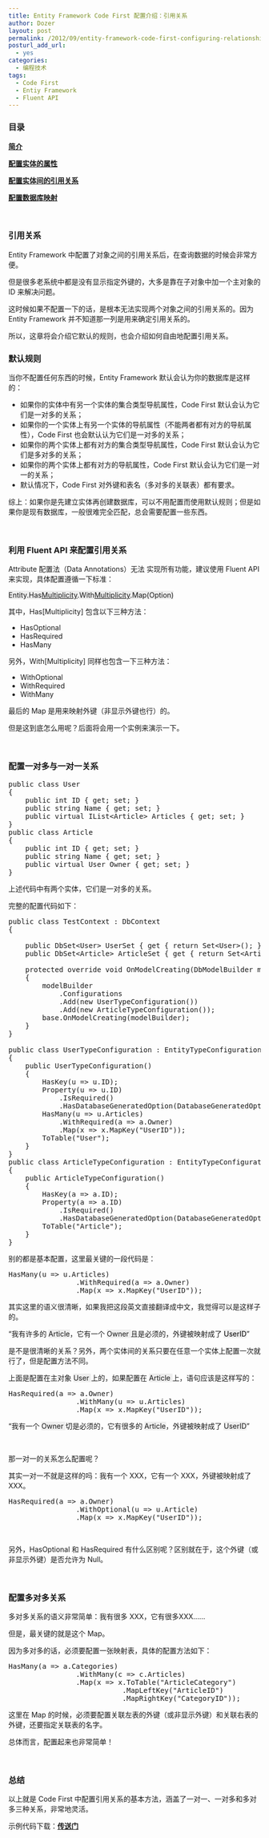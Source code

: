 ```yaml
---
title: Entity Framework Code First 配置介绍：引用关系
author: Dozer
layout: post
permalink: /2012/09/entity-framework-code-first-configuring-relationships/
posturl_add_url:
  - yes
categories:
  - 编程技术
tags:
  - Code First
  - Entiy Framework
  - Fluent API
---
```


### <span id="i">目录</span>

[**简介**][1]

[**配置实体的属性**][2]

**[配置实体间的引用关系][3]**

[**配置数据库映射**][4]

&nbsp;

### <span id="i-2">引用关系</span>

Entity Framework 中配置了对象之间的引用关系后，在查询数据的时候会非常方便。

但是很多老系统中都是没有显示指定外键的，大多是靠在子对象中加一个主对象的 ID 来解决问题。

这时候如果不配置一下的话，是根本无法实现两个对象之间的引用关系的。因为 Entity Framework 并不知道那一列是用来确定引用关系的。

所以，这章将会介绍它默认的规则，也会介绍如何自由地配置引用关系。

<!--more-->

### <span id="i-3">默认规则</span>

当你不配置任何东西的时候，Entity Framework 默认会认为你的数据库是这样的：

*   如果你的实体中有另一个实体的集合类型导航属性，Code First 默认会认为它们是一对多的关系；
*   如果你的一个实体上有另一个实体的导航属性（不能两者都有对方的导航属性），Code First 也会默认认为它们是一对多的关系；
*   如果你的两个实体上都有对方的集合类型导航属性，Code First 默认会认为它们是多对多的关系；
*   如果你的两个实体上都有对方的导航属性，Code First 默认会认为它们是一对一的关系；
*   默认情况下，Code First 对外键和表名（多对多的关联表）都有要求。

综上：如果你是先建立实体再创建数据库，可以不用配置而使用默认规则；但是如果你是现有数据库，一般很难完全匹配，总会需要配置一些东西。

&nbsp;

### <span id="_Fluent_API">利用 Fluent API 来配置引用关系</span>

Attribute 配置法（Data Annotations）无法 实现所有功能，建议使用 Fluent API 来实现，具体配置遵循一下标准：

<span style="background-color: #eeeeee;">Entity.Has[Multiplicity](Property).With[Multiplicity](Property).Map(Option)</span>

其中，Has[Multiplicity] 包含以下三种方法：

*   HasOptional
*   HasRequired
*   HasMany

另外，With[Multiplicity] 同样也包含一下三种方法：

*   WithOptional
*   WithRequired
*   WithMany

<div>
  最后的 Map 是用来映射外键（非显示外键也行）的。
</div>

<div>
</div>

但是这到底怎么用呢？后面将会用一个实例来演示一下。

&nbsp;

### <span id="i-4">配置一对多与一对一关系</span>

<pre class="brush: csharp; gutter: true">public class User
{
    public int ID { get; set; }
    public string Name { get; set; }
    public virtual IList&lt;Article&gt; Articles { get; set; }
}
public class Article
{
    public int ID { get; set; }
    public string Name { get; set; }
    public virtual User Owner { get; set; }
}</pre>

上述代码中有两个实体，它们是一对多的关系。

完整的配置代码如下：

<pre class="brush: csharp; gutter: true">public class TestContext : DbContext
{

    public DbSet&lt;User&gt; UserSet { get { return Set&lt;User&gt;(); } }
    public DbSet&lt;Article&gt; ArticleSet { get { return Set&lt;Article&gt;(); } }

    protected override void OnModelCreating(DbModelBuilder modelBuilder)
    {
        modelBuilder
            .Configurations
            .Add(new UserTypeConfiguration())
            .Add(new ArticleTypeConfiguration());
        base.OnModelCreating(modelBuilder);
    }
}

public class UserTypeConfiguration : EntityTypeConfiguration&lt;User&gt;
{
    public UserTypeConfiguration()
    {
        HasKey(u =&gt; u.ID);
        Property(u =&gt; u.ID)
            .IsRequired()
            .HasDatabaseGeneratedOption(DatabaseGeneratedOption.Identity);
        HasMany(u =&gt; u.Articles)
            .WithRequired(a =&gt; a.Owner)
            .Map(x =&gt; x.MapKey("UserID"));
        ToTable("User");
    }
}
public class ArticleTypeConfiguration : EntityTypeConfiguration&lt;Article&gt;
{
    public ArticleTypeConfiguration()
    {
        HasKey(a =&gt; a.ID);
        Property(a =&gt; a.ID)
            .IsRequired()
            .HasDatabaseGeneratedOption(DatabaseGeneratedOption.Identity);
        ToTable("Article");
    }
}</pre>

别的都是基本配置，这里最关键的一段代码是：

<pre class="brush: csharp; gutter: true">HasMany(u =&gt; u.Articles)
                .WithRequired(a =&gt; a.Owner)
                .Map(x =&gt; x.MapKey("UserID"));</pre>

其实这里的语义很清晰，如果我把这段英文直接翻译成中文，我觉得可以是这样子的。

“我有许多的 <span style="background-color: #eeeeee;">Article</span>，它有一个 <span style="background-color: #eeeeee;">Owner </span>且是必须的，外键被映射成了 <span style="color: #000000; background-color: #eeeeee;">UserID</span>”

是不是很清晰的关系？另外，两个实体间的关系只要在任意一个实体上配置一次就行了，但是配置方法不同。

上面是配置在主对象 <span style="background-color: #eeeeee;">User </span>上的，如果配置在 <span style="background-color: #eeeeee;">Article </span>上，语句应该是这样写的：

<pre class="brush: csharp; gutter: true">HasRequired(a =&gt; a.Owner)
                .WithMany(u =&gt; u.Articles)
                .Map(x =&gt; x.MapKey("UserID"));</pre>

“我有一个 <span style="background-color: #eeeeee;">Owner </span>切是必须的，它有很多的 <span style="background-color: #eeeeee;">Article</span>，外键被映射成了 <span style="background-color: #eeeeee;">UserID</span>”

&nbsp;

那一对一的关系怎么配置呢？

其实一对一不就是这样的吗：我有一个 XXX，它有一个 XXX，外键被映射成了 XXX。

<pre class="brush: csharp; gutter: true">HasRequired(a =&gt; a.Owner)
                .WithOptional(u =&gt; u.Article)
                .Map(x =&gt; x.MapKey("UserID"));</pre>

&nbsp;

另外，HasOptional 和 HasRequired 有什么区别呢？区别就在于，这个外键（或非显示外键）是否允许为 Null。

&nbsp;

### <span id="i-5">配置多对多关系</span>

多对多关系的语义非常简单：我有很多 XXX，它有很多XXX……

但是，最关键的就是这个 Map。

因为多对多的话，必须要配置一张映射表，具体的配置方法如下：

<pre class="brush: csharp; gutter: true">HasMany(a =&gt; a.Categories)
                .WithMany(c =&gt; c.Articles)
                .Map(x =&gt; x.ToTable("ArticleCategory")
                           .MapLeftKey("ArticleID")
                           .MapRightKey("CategoryID"));</pre>

这里在 Map 的时候，必须要配置关联左表的外键（或非显示外键）和关联右表的外键，还要指定关联表的名字。

总体而言，配置起来也非常简单！

&nbsp;

### <span id="i-6">总结</span>

以上就是 Code First 中配置引用关系的基本方法，涵盖了一对一、一对多和多对多三种关系，非常地灵活。

示例代码下载：<a href="/wp-content/uploads/2012/09/Code-First.rar" target="_blank"><strong>传送门</strong></a>

 [1]: /2012/09/entity-framework-code-first-configuring-intro/ "Entity Framework Code First 配置介绍"
 [2]: /2012/09/entity-framework-code-first-configuring-property/ "Entity Framework Code First 配置介绍：属性"
 [3]: /2012/09/entity-framework-code-first-configuring-relationships/ "Entity Framework Code First 配置介绍：引用关系"
 [4]: /2012/09/entity-framework-code-first-configuring-database-mappings/ "Entity Framework Code First 配置介绍：数据库映射"
